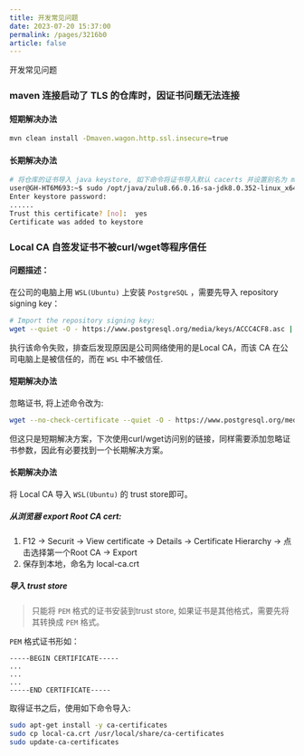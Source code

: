 ```yaml
---
title: 开发常见问题
date: 2023-07-20 15:37:00
permalink: /pages/3216b0
article: false
---
```



开发常见问题

### maven 连接启动了 TLS 的仓库时，因证书问题无法连接
#### 短期解决办法
```bash
mvn clean install -Dmaven.wagon.http.ssl.insecure=true
```
#### 长期解决办法
```bash
# 将仓库的证书导入 java keystore, 如下命令将证书导入默认 cacerts 并设置别名为 maven_certs，默认密码为changeit
user@GH-HT6M693:~$ sudo /opt/java/zulu8.66.0.16-sa-jdk8.0.352-linux_x64/bin/keytool -import -alias maven_certs -keystore /opt/java/zulu8.66.0.16-sa-jdk8.0.352-linux_x64/jre/lib/security/cacerts -file ~/maven.crt
Enter keystore password:
......
Trust this certificate? [no]:  yes
Certificate was added to keystore
```
### Local CA 自签发证书不被curl/wget等程序信任
#### 问题描述：
在公司的电脑上用 `WSL(Ubuntu)` 上安装 `PostgreSQL` ，需要先导入 repository signing key：
```bash
# Import the repository signing key:
wget --quiet -O - https://www.postgresql.org/media/keys/ACCC4CF8.asc | sudo apt-key add -
```
执行该命令失败，排查后发现原因是公司网络使用的是Local CA，而该 CA 在公司电脑上是被信任的，而在 `WSL` 中不被信任.
#### 短期解决办法 
忽略证书, 将上述命令改为:
```bash
wget --no-check-certificate --quiet -O - https://www.postgresql.org/media/keys/ACCC4CF8.asc | sudo apt-key add -
```

但这只是短期解决方案，下次使用curl/wget访问别的链接，同样需要添加忽略证书参数，因此有必要找到一个长期解决方案。

#### 长期解决办法
将 Local CA 导入 `WSL(Ubuntu)` 的 trust store即可。

##### 从浏览器 export Root CA cert:
1. F12 -> Securit -> View certificate -> Details -> Certificate Hierarchy -> 点击选择第一个Root CA -> Export
2. 保存到本地，命名为 local-ca.crt

##### 导入 trust store
> 只能将 `PEM` 格式的证书安装到trust store, 如果证书是其他格式，需要先将其转换成 `PEM` 格式。

`PEM` 格式证书形如：
```
-----BEGIN CERTIFICATE-----
...
...
...
-----END CERTIFICATE-----
```
取得证书之后，使用如下命令导入:
```bash
sudo apt-get install -y ca-certificates
sudo cp local-ca.crt /usr/local/share/ca-certificates
sudo update-ca-certificates
```